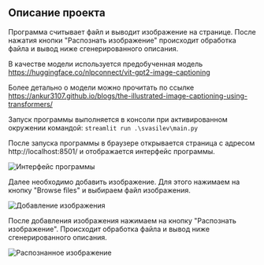 ## Описание проекта
Программа считывает файл и выводит изображение на странице.
После нажатия кнопки "Распознать изображение" происходит обработка файла и вывод ниже сгенерированного описания.

В качестве модели используется предобученная модель https://huggingface.co/nlpconnect/vit-gpt2-image-captioning

Более детально о модели можно прочитать по ссылке https://ankur3107.github.io/blogs/the-illustrated-image-captioning-using-transformers/

Запуск программы выполняется в консоли при активированном окружении командой:
```streamlit run .\svasilev\main.py```

После запуска программы в браузере открывается страница с адресом http://localhost:8501/ и отображается интерфейс программы.

![Интерфейс программы](https://github.com/MSK68/ml_app/blob/main/svasilev/Capture_01.png "Интерфейс программы")

Далее необходимо добавить изображение. Для этого нажимаем на кнопку "Browse files" и выбираем файл изображения.

![Добавление изображения](https://github.com/MSK68/ml_app/blob/main/svasilev/Capture_02.png "Добавление изображения")

После добавления изображения нажимаем на кнопку "Распознать изображение". Происходит обработка файла и вывод ниже сгенерированного описания.

![Распознанное изображение](https://github.com/MSK68/ml_app/blob/main/svasilev/Capture_03.png "Распознанное изображение")